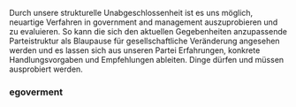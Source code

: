 Durch unsere strukturelle Unabgeschlossenheit ist es uns möglich,
neuartige Verfahren in government and management auszuprobieren und zu
evaluieren. So kann die sich den aktuellen Gegebenheiten anzupassende
Parteistruktur als Blaupause für gesellschaftliche Veränderung angesehen
werden und es lassen sich aus unseren Partei Erfahrungen, konkrete
Handlungsvorgaben und Empfehlungen ableiten. Dinge dürfen und müssen
ausprobiert werden.

### egoverment
